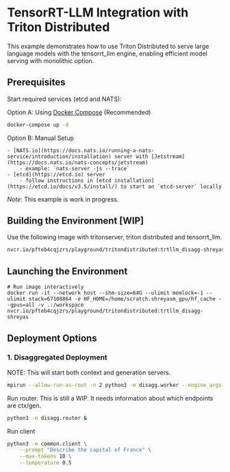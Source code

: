 <!--
SPDX-FileCopyrightText: Copyright (c) 2025 NVIDIA CORPORATION & AFFILIATES. All rights reserved.
SPDX-License-Identifier: Apache-2.0

Licensed under the Apache License, Version 2.0 (the "License");
you may not use this file except in compliance with the License.
You may obtain a copy of the License at

http://www.apache.org/licenses/LICENSE-2.0

Unless required by applicable law or agreed to in writing, software
distributed under the License is distributed on an "AS IS" BASIS,
WITHOUT WARRANTIES OR CONDITIONS OF ANY KIND, either express or implied.
See the License for the specific language governing permissions and
limitations under the License.
-->

# TensorRT-LLM Integration with Triton Distributed

This example demonstrates how to use Triton Distributed to serve large language models with the tensorrt_llm engine, enabling efficient model serving with monolithic option.

## Prerequisites

Start required services (etcd and NATS):

   Option A: Using [Docker Compose](/runtime/rust/docker-compose.yml) (Recommended)
   ```bash
   docker-compose up -d
   ```

   Option B: Manual Setup

    - [NATS.io](https://docs.nats.io/running-a-nats-service/introduction/installation) server with [Jetstream](https://docs.nats.io/nats-concepts/jetstream)
        - example: `nats-server -js --trace`
    - [etcd](https://etcd.io) server
        - follow instructions in [etcd installation](https://etcd.io/docs/v3.5/install/) to start an `etcd-server` locally

*Note*: This example is work in progress.

## Building the Environment [WIP]

Use the following image with tritonserver, triton distributed and tensorrt_llm.

```bash
nvcr.io/pfteb4cqjzrs/playground/tritondistributed:trtllm_disagg-shreyas
```

## Launching the Environment
```
# Run image interactively
docker run -it --network host --shm-size=64G --ulimit memlock=-1 --ulimit stack=67108864 -e HF_HOME=/home/scratch.shreyasm_gpu/hf_cache --gpus=all -v .:/workspace nvcr.io/pfteb4cqjzrs/playground/tritondistributed:trtllm_disagg-shreyas
```

## Deployment Options

### 1. Disaggregated Deployment

NOTE: This will start both context and generation servers.
```bash
mpirun --allow-run-as-root -n 2 python3 -m disagg.worker --engine_args model.json &
```

Run router. This is still a WIP. It needs information about which endpoints are ctx/gen.
```bash
python3 -m disagg.router &
```

Run client
```bash
python3 -m common.client \
    --prompt "Describe the capital of France" \
    --max-tokens 10 \
    --temperature 0.5
```